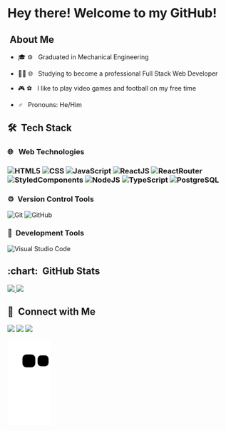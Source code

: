 
<h1> Hey there! Welcome to my GitHub! </h1>


<h2>  &nbsp;About Me </h2>

- 🎓 ⚙️ &nbsp; Graduated in Mechanical Engineering

- 👨‍💻 🌐 &nbsp; Studying to become a professional Full Stack Web Developer

- 🎮 ⚽  &nbsp; I like to play video games and football on my free time

- ♂️  &nbsp; Pronouns: He/Him




<h2>🛠 &nbsp;Tech Stack</h2>

<h3>🌐 &nbsp; Web Technologies<h3>

![HTML5](https://img.shields.io/badge/-HTML5-333333?style=flat&logo=HTML5)&nbsp;![CSS](https://img.shields.io/badge/-CSS-333333?style=flat&logo=CSS3&logoColor=1572B6)&nbsp;![JavaScript](https://img.shields.io/badge/-JavaScript-333333?style=flat&logo=javascript)&nbsp;![ReactJS](https://img.shields.io/badge/-React-333333?style=flat&logo=react)&nbsp;![ReactRouter](https://img.shields.io/badge/-ReactRouter-333333?style=flat&logo=reactrouter)&nbsp;![StyledComponents](https://img.shields.io/badge/-StyledComponents-333333?style=flat&logo=styledcomponents)&nbsp;![NodeJS](https://img.shields.io/badge/-Node.js-333333?style=flat&logo=node.js)&nbsp;![TypeScript](https://img.shields.io/badge/-TypeScript-333333?style=flat&logo=typescript)&nbsp;![PostgreSQL](https://img.shields.io/badge/-PostgreSQL-333333?style=flat&logo=postgresql)&nbsp;



<h3>⚙️&nbsp; Version Control Tools</h3>

![Git](https://img.shields.io/badge/-Git-333333?style=flat&logo=git)&nbsp;![GitHub](https://img.shields.io/badge/-GitHub-333333?style=flat&logo=github)



<h3>🔧&nbsp; Development Tools</h3>

![Visual Studio Code](https://img.shields.io/badge/-Visual%20Studio%20Code-333333?style=flat&logo=visual-studio-code&logoColor=007ACC)



  
<h2> :chart: &nbsp;GitHub Stats </h2>

<a  href="https://github.com/iurimp91">
  <img  height="170em"  src="https://github-readme-stats.vercel.app/api?username=iurimp91&theme=buefy&show_icons=true">
</a>
<a  href="https://github.com/iurimp91">
  <img  height="170em"  src="https://github-readme-stats.vercel.app/api/top-langs/?username=iurimp91&theme=buefy&layout=compact">
</a>

  

<h2>🤝&nbsp; Connect with Me</h2>

<div>
    <a href="https://www.linkedin.com/in/iurimagnago/" target="_blank"><img src="https://img.shields.io/badge/-LinkedIn-%230077B5?style=for-the-badge&logo=linkedin&logoColor=white" target="_blank"></a> 
  <a href="https://wa.me/5527981582571" target="_blank"><img src="https://img.shields.io/badge/WhatsApp-25d366?style=for-the-badge&logo=whatsapp&logoColor=white" target="_blank"></a> 
  <a href = "mailto:iurimp91@gmail.com"><img src="https://img.shields.io/badge/-Gmail-%23333?style=for-the-badge&logo=gmail&logoColor=white" target="_blank"></a>
</div>
  
![Snake animation](https://github.com/rafaballerini/rafaballerini/blob/output/github-contribution-grid-snake.svg)



